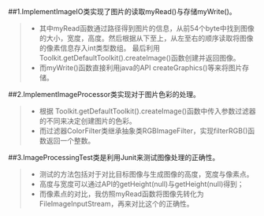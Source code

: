 ##1.ImplementImageIO类实现了图片的读取myRead()与存储myWrite()。
>* 其中myRead函数通过路径得到图片的信息，从前54个byte中找到图像的大小，宽度，高度。然后根据从下至上，从左至右的顺序读取将图像的像素信息存入int类型数组。 最后利用Toolkit.getDefaultToolkit().createImage()函数创建并返回图像。
>* 而myWrite()函数直接利用java的API createGraphics()等来将图片存储。

##2.ImplementImageProcessor类实现对于图片色彩的处理。
>* 根据 Toolkit.getDefaultToolkit().createImage()函数中传入参数过滤器的不同来决定创建图片的色彩。
>* 而过滤器ColorFilter类继承抽象类RGBImageFilter，实现filterRGB()函数返回一个整数。

##3.ImageProcessingTest类是利用Junit来测试图像处理的正确性。
>* 测试的方法包括对于对比目标图像与生成图像的高度，宽度与像素点。
>* 高度与宽度可以通过API的getHeight(null)与getHeight(null)得到；
>* 而像素点的对比，我仿照myRead函数将图像先转化为FileImageInputStream，再来对比这个的正确性。